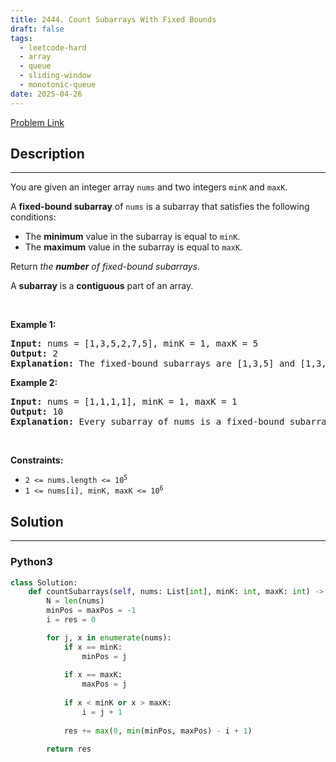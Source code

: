 ```yaml
---
title: 2444. Count Subarrays With Fixed Bounds
draft: false
tags: 
  - leetcode-hard
  - array
  - queue
  - sliding-window
  - monotonic-queue
date: 2025-04-26
---
```


[Problem Link](https://leetcode.com/problems/count-subarrays-with-fixed-bounds/)

## Description

---
<p>You are given an integer array <code>nums</code> and two integers <code>minK</code> and <code>maxK</code>.</p>

<p>A <strong>fixed-bound subarray</strong> of <code>nums</code> is a subarray that satisfies the following conditions:</p>

<ul>
	<li>The <strong>minimum</strong> value in the subarray is equal to <code>minK</code>.</li>
	<li>The <strong>maximum</strong> value in the subarray is equal to <code>maxK</code>.</li>
</ul>

<p>Return <em>the <strong>number</strong> of fixed-bound subarrays</em>.</p>

<p>A <strong>subarray</strong> is a <strong>contiguous</strong> part of an array.</p>

<p>&nbsp;</p>
<p><strong class="example">Example 1:</strong></p>

<pre>
<strong>Input:</strong> nums = [1,3,5,2,7,5], minK = 1, maxK = 5
<strong>Output:</strong> 2
<strong>Explanation:</strong> The fixed-bound subarrays are [1,3,5] and [1,3,5,2].
</pre>

<p><strong class="example">Example 2:</strong></p>

<pre>
<strong>Input:</strong> nums = [1,1,1,1], minK = 1, maxK = 1
<strong>Output:</strong> 10
<strong>Explanation:</strong> Every subarray of nums is a fixed-bound subarray. There are 10 possible subarrays.
</pre>

<p>&nbsp;</p>
<p><strong>Constraints:</strong></p>

<ul>
	<li><code>2 &lt;= nums.length &lt;= 10<sup>5</sup></code></li>
	<li><code>1 &lt;= nums[i], minK, maxK &lt;= 10<sup>6</sup></code></li>
</ul>


## Solution

---
### Python3
``` py title='count-subarrays-with-fixed-bounds'
class Solution:
    def countSubarrays(self, nums: List[int], minK: int, maxK: int) -> int:
        N = len(nums)
        minPos = maxPos = -1
        i = res = 0

        for j, x in enumerate(nums):
            if x == minK:
                minPos = j
            
            if x == maxK:
                maxPos = j
            
            if x < minK or x > maxK:
                i = j + 1
            
            res += max(0, min(minPos, maxPos) - i + 1)

        return res
```

